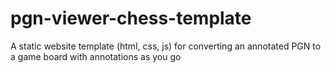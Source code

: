 # pgn-viewer-chess-template
A static website template (html, css, js) for converting an annotated PGN to a game board with annotations as you go 
